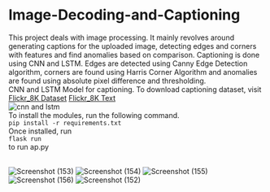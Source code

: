# Image-Decoding-and-Captioning
This project deals with image processing. It mainly revolves around generating captions for the uploaded image, detecting edges and corners with features and find anomalies based on comparison. Captioning is done using CNN and LSTM. Edges are detected using Canny Edge Detection algorithm, corners are found using Harris Corner Algorithm and anomalies are found using absolute pixel difference and thresholding.<br>
CNN and LSTM Model for captioning.
To download captioning dataset, visit<br>
<a href="https://github.com/jbrownlee/Datasets/releases/download/Flickr8k/Flickr8k_Dataset.zip">Flickr_8K Dataset</a>
<a href="https://github.com/jbrownlee/Datasets/releases/download/Flickr8k/Flickr8k_text.zip">Flickr_8K Text</a><br>
![cnn and lstm](https://github.com/jeyprabu/Image-Decoding-and-Captioning/assets/135853635/07e52e50-2b2d-4688-8ca9-ce75afdc136b)
<br>
To install the modules, run the following command.<br>
```pip install -r requirements.txt```<br>
Once installed, run<br>
```flask run``` <br>
to run ap.py
<br><br>



![Screenshot (153)](https://github.com/jeyprabu/Image-Decoding-and-Captioning/assets/135853635/d0931379-47f8-49a9-9b88-c80cad94f873)
![Screenshot (154)](https://github.com/jeyprabu/Image-Decoding-and-Captioning/assets/135853635/9d441c68-fe8b-4198-bb29-af52215bec62)
![Screenshot (155)](https://github.com/jeyprabu/Image-Decoding-and-Captioning/assets/135853635/0c00c512-4478-40de-b8d7-7c4ee4266a86)
![Screenshot (156)](https://github.com/jeyprabu/Image-Decoding-and-Captioning/assets/135853635/c391fa1f-a41e-48a7-b1d8-91b6ff2ad485)
![Screenshot (152)](https://github.com/jeyprabu/Image-Decoding-and-Captioning/assets/135853635/27f5de09-7629-41ee-8833-22a3767b9a88)
